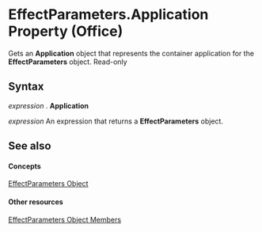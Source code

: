 
# EffectParameters.Application Property (Office)

Gets an  **Application** object that represents the container application for the **EffectParameters** object. Read-only


## Syntax

 _expression_ . **Application**

 _expression_ An expression that returns a **EffectParameters** object.


## See also


#### Concepts


[EffectParameters Object](9b0dfcf1-96fa-bc9a-6fef-38518ab1c558.md)
#### Other resources


[EffectParameters Object Members](220226ed-74d2-b95f-1efc-48d09b9aaf86.md)

